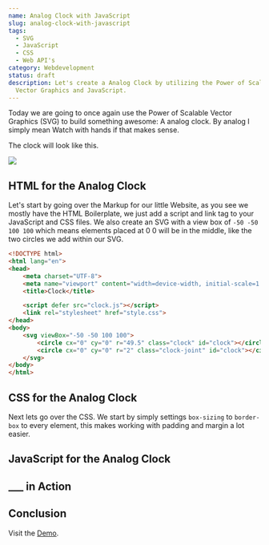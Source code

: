 ```yaml
---
name: Analog Clock with JavaScript
slug: analog-clock-with-javascript
tags:
  - SVG
  - JavaScript
  - CSS
  - Web API's
category: Webdevelopment
status: draft
description: Let's create a Analog Clock by utilizing the Power of Scalable
  Vector Graphics and JavaScript.
---
```


<!--
Notes:
- HTML Structure
- CSS Styling
	- Overflow
	- Fill
	- Stroke
	- Max -Width and Height
- JavaScript
	- Setup 
	- Add Hand Function
	- Render Function 
		- Animation Callback: https://maximmaeder.com/animations-with-javascript/#why-do-we-use-requestanimationframe
- Add Other Articles where i used SVG -> New SVG Tag
-->

Today we are going to once again use the Power of Scalable Vector Graphics (SVG) to build something awesome: A analog clock. By analog I simply mean Watch with hands if that makes sense.

The clock will look like this.

![](https://i.imgur.com/S9g2hvb.png)


## HTML for the Analog Clock

Let's start by going over the Markup for our little Website, as you see we mostly have the HTML Boilerplate, we just add a script and link tag to your JavaScript and CSS files. We also create an SVG with a view box of `-50 -50 100 100` which means elements placed at 0 0 will be in the middle, like the two circles we add within our SVG.

```html
<!DOCTYPE html>
<html lang="en">
<head>
    <meta charset="UTF-8">
    <meta name="viewport" content="width=device-width, initial-scale=1.0">
    <title>Clock</title>

    <script defer src="clock.js"></script>
    <link rel="stylesheet" href="style.css">
</head>
<body>
    <svg viewBox="-50 -50 100 100">
        <circle cx="0" cy="0" r="49.5" class="clock" id="clock"></circle>
        <circle cx="0" cy="0" r="2" class="clock-joint" id="clock"></circle>
    </svg>
</body>
</html>
```

## CSS for the Analog Clock

Next lets go over the CSS. We start by simply settings `box-sizing` to `border-box` to every element,  this makes working with padding and margin a lot easier.


## JavaScript for the Analog Clock


## ___ in Action



## Conclusion



Visit the [Demo]().